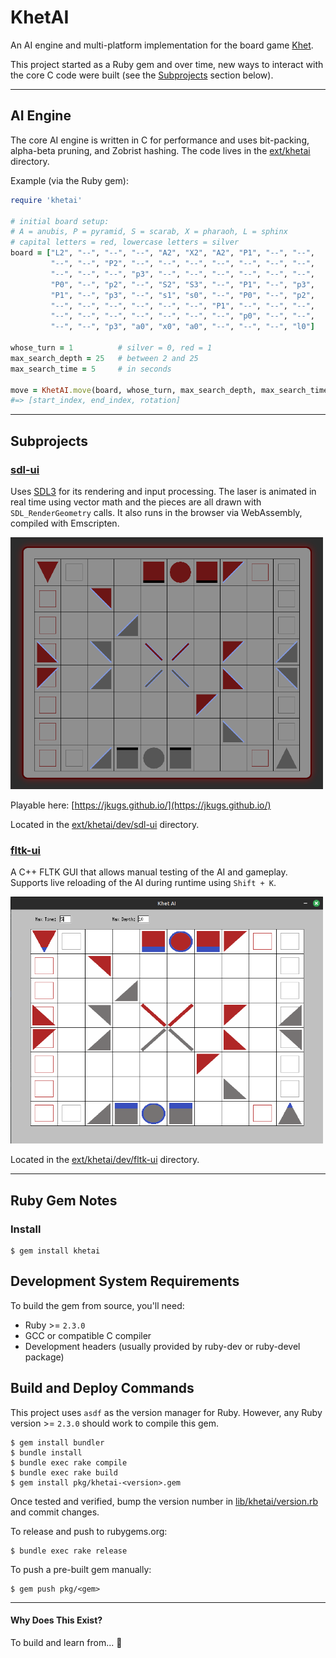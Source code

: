 # KhetAI

An AI engine and multi-platform implementation for the board game [Khet](https://en.wikipedia.org/wiki/Khet_(game)).

This project started as a Ruby gem and over time, new ways to interact with the core C code were built (see the [Subprojects](#subprojects) section below).

---

## AI Engine

The core AI engine is written in C for performance and uses bit-packing, alpha-beta pruning, and Zobrist hashing. The code lives in the [ext/khetai](/ext/khetai) directory.

Example (via the Ruby gem):

```ruby
require 'khetai'

# initial board setup:
# A = anubis, P = pyramid, S = scarab, X = pharaoh, L = sphinx
# capital letters = red, lowercase letters = silver
board = ["L2", "--", "--", "--", "A2", "X2", "A2", "P1", "--", "--",
         "--", "--", "P2", "--", "--", "--", "--", "--", "--", "--",
         "--", "--", "--", "p3", "--", "--", "--", "--", "--", "--",
         "P0", "--", "p2", "--", "S2", "S3", "--", "P1", "--", "p3",
         "P1", "--", "p3", "--", "s1", "s0", "--", "P0", "--", "p2",
         "--", "--", "--", "--", "--", "--", "P1", "--", "--", "--",
         "--", "--", "--", "--", "--", "--", "--", "p0", "--", "--",
         "--", "--", "p3", "a0", "x0", "a0", "--", "--", "--", "l0"]

whose_turn = 1          # silver = 0, red = 1
max_search_depth = 25   # between 2 and 25
max_search_time = 5     # in seconds

move = KhetAI.move(board, whose_turn, max_search_depth, max_search_time)
#=> [start_index, end_index, rotation]
```

---

## Subprojects

### [sdl-ui](/ext/khetai/dev/sdl-ui)

Uses [SDL3](https://github.com/libsdl-org/SDL) for its rendering and input processing. The laser is animated in real time using vector math and the pieces are all drawn with `SDL_RenderGeometry` calls. It also runs in the browser via WebAssembly, compiled with Emscripten.

<a href="https://jkugs.github.io/">
  <img src="ext/khetai/dev/sdl-ui/sdl-khet.png" alt="board" width="500">
</a>

Playable here: [https://jkugs.github.io/](https://jkugs.github.io/)

Located in the [ext/khetai/dev/sdl-ui](/ext/khetai/dev/sdl-ui) directory.

### [fltk-ui](/ext/khetai/dev/fltk-ui)

A C++ FLTK GUI that allows manual testing of the AI and gameplay. Supports live reloading of the AI during runtime using `Shift + K`.

<img src="ext/khetai/dev/fltk-ui/assets/example_board.png" alt="board" width="500">

Located in the [ext/khetai/dev/fltk-ui](/ext/khetai/dev/fltk-ui) directory.

---

## Ruby Gem Notes

### Install

    $ gem install khetai

## Development System Requirements

To build the gem from source, you'll need:
- Ruby >= `2.3.0`
- GCC or compatible C compiler
- Development headers (usually provided by ruby-dev or ruby-devel package)

## Build and Deploy Commands

This project uses `asdf` as the version manager for Ruby. However, any Ruby version >= `2.3.0` should work to compile this gem.

    $ gem install bundler
    $ bundle install
    $ bundle exec rake compile
    $ bundle exec rake build
    $ gem install pkg/khetai-<version>.gem

Once tested and verified, bump the version number in [lib/khetai/version.rb](lib/khetai/version.rb) and commit changes.

To release and push to rubygems.org:

    $ bundle exec rake release

To push a pre-built gem manually:

    $ gem push pkg/<gem>

---

#### Why Does This Exist?

To build and learn from... 🐢
